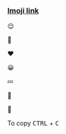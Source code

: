 ### [Imoji link](https://github.com/ikatyang/emoji-cheat-sheet)

:relieved:

:star_struck:

:heart:

:grinning:

:zzz:

:speech_balloon:

:thought_balloon:

To copy <kbd>CTRL</kbd> + <kbd>C</kbd>